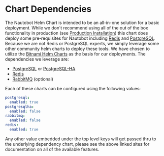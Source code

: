 # Chart Dependencies

The Nautobot Helm Chart is intended to be an all-in-one solution for a basic deployment.  While we don't recommend using all of the out of the box functionality in production (see [Production Installation](../production/)) this chart does deploy some pre-requisites for Nautobot including [Redis](https://redis.io/) and [PostgreSQL](https://www.postgresql.org/).  Because we are not Redis or PostgreSQL experts, we simply leverage some other community helm charts to deploy these tools.  We have chosen to utilize the [Bitnami Helm Charts](https://bitnami.com/stacks/helm) as the basis for our deployments.  The dependencies we leverage are:

* [PostgreSQL](https://github.com/bitnami/charts/tree/main/bitnami/postgresql) or [PostgreSQL-HA](https://github.com/bitnami/charts/tree/main/bitnami/postgresql-ha)
* [Redis](https://github.com/bitnami/charts/tree/main/bitnami/redis)
* [RabbitMQ](https://github.com/bitnami/charts/tree/main/bitnami/rabbitmq) (optional)

Each of these charts can be configured using the following values:

<!-- spell-checker: disable -->

```yaml
postgresql:
  enabled: true
postgresqlha:
  enabled: false
rabbitmq:
  enabled: false
redis:
  enabled: true
```

<!-- spell-checker: enable -->

Any other value embedded under the top level keys will get passed thru to the underlying dependency chart, please see the above linked sites for documentation on all of the available features.
